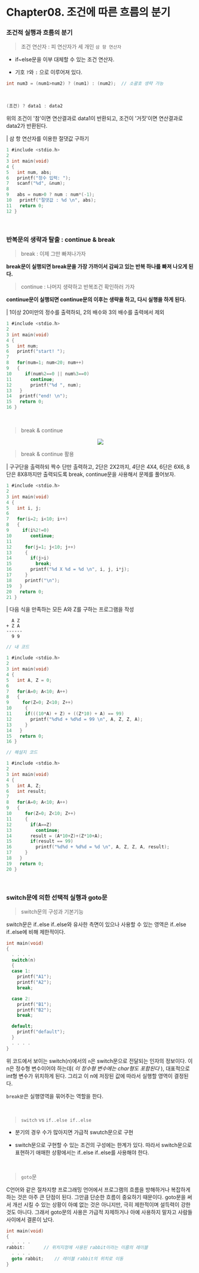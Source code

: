 # Chapter08. 조건에 따른 흐름의 분기

### 조건적 실행과 흐름의 분기

> 조건 연산자 : 피 연산자가 세 개인 `삼 항 연산자`

- if~else문을 이부 대체할 수 있는 조건 연산자.

- 기호 `?`와 `:` 으로 이루어져 있다.

```c
int num3 = (num1>num2) ? (num1) : (num2);  // 소괄호 생략 가능
```

<br>

```c
(조건) ? data1 : data2
```
위의 조건이 '참'이면 연산결과로 data1이 반환되고, 조건이 '거짓'이면 연산결과로 data2가 반환된다.

| 삼 항 연산자를 이용한 절댓값 구하기

```c
1 #include <stdio.h>
2
3 int main(void)
4 {
5   int num, abs;
6   printf("정수 입력: ");
7   scanf("%d", &num);
8
9   abs = num>0 ? num : num*(-1);
10   printf("절댓값 : %d \n", abs);
11   return 0;
12 }
```

<br>

### 반복문의 생략과 탈출 : continue & break

> break : 이제 그만 빠져나가자

**break문이 실행되면 break문을 가장 가까이서 감싸고 있는 반복 하나를 빠져 나오게 된다.**

> continue : 나머지 생략하고 반복조건 확인하러 가자

**continue문이 실행되면 continue문의 이후는 생략을 하고, 다시 실행을 하게 된다.**

| 1이상 20미만의 정수를 출력하되, 2의 배수와 3의 배수를 출력에서 제외

```c
1 #include <stdio.h>
2
3 int main(void)
4 {
5   int num;
6   printf("start! ");
7
8   for(num=1; num<20; num++)
9   {
10     if(num%2==0 || num%3==0)
11       continue;
12       printf("%d ", num);
13   }
14   printf("end! \n");
15   return 0;
16 }
```

<br>

> break & continue

<p align='center'>
<img src='https://user-images.githubusercontent.com/39554623/53800150-689c9700-3f7f-11e9-844c-952e471a17b9.png'>
</p>

> break & continue 활용

| 구구단을 출력하되 짝수 단만 출력하고, 2단은 2X2까지, 4단은 4X4, 6단은 6X6, 8단은 8X8까지만 출력되도록 break, continue문을 사용해서 문제를 풀어보자.

```c
1 #include <stdio.h>
2
3 int main(void)
4 {
5   int i, j;
6
7   for(i=2; i<10; i++)
8   {
9     if(i%2!=0)
10       continue;
11
12     for(j=1; j<10; j++)
13     {
14       if(j>i)
15         break;
16       printf("%d X %d = %d \n", i, j, i*j);
17     }
18     printf("\n");
19   }
20   return 0;
21 }
```

| 다음 식을 만족하는 모든 A와 Z를 구하는 프로그램을 작성

```
  A Z
+ Z A
------
  9 9
```

```c
// 내 코드

1 #include <stdio.h>
2
3 int main(void)
4 {
5   int A, Z = 0;
6
7   for(A=0; A<10; A++)
8   {
9     for(Z=0; Z<10; Z++)
10     {
11     if(((10*A) + Z) + ((Z*10) + A) == 99)
12       printf("%d%d + %d%d = 99 \n", A, Z, Z, A);
13     }
14   }
15   return 0;
16 }
```

```c
// 해설지 코드

1 #include <stdio.h>
2
3 int main(void)
4 {
5   int A, Z;
6   int result;
7
8   for(A=0; A<10; A++)
9   {
10     for(Z=0; Z<10; Z++)
11     {
12       if(A==Z)
13         continue;
14       result = (A*10+Z)+(Z*10+A);
15       if(result == 99)
16         printf("%d%d + %d%d = %d \n", A, Z, Z, A, result);
17     }
18   }
19   return 0;
20 }
```

<br>

### switch문에 의한 선택적 실행과 goto문

> switch문의 구성과 기본기능

switch문은 if..else if..else와 유사한 측면이 있으나 사용할 수 있는 영역은 if..else if..else에 비해 제한적이다.

```c
int main(void)
{
  . . . .
  switch(n)
  {
  case 1:
    printf("A1");
    printf("A2");
    break;

  case 2:
    printf("B1");
    printf("B2");
    break;

  default;
    printf("default");
  }
  . . . .
}
```

위 코드에서 보이는 switch(n)에서의 `n`은 switch문으로 전달되는 인자의 정보이다. 이 n은 정수형 변수이어야 하는데( *이 정수형 변수에는 char형도 포함된다* ), 대표적으로 int형 변수가 위치하게 된다. 그리고 이 n에 저장된 값에 따라서 실행할 영역이 결정된다.

`break문`은 실행영역을 묶어주는 역할을 한다.

<br>

> `switch` vs `if..else if..else`

- 분기의 경우 수가 많아지면 가급적 swutch문으로 구현

- switch문으로 구현할 수 있는 조건의 구성에는 한계가 있다. 따라서 switch문으로 표현하기 애매한 상황에서는 if..else if..else를 사용해야 한다.

<br>

> `goto`문

C언어와 같은 절차지향 프로그래밍 언어에서 프로그램의 흐름을 방해하거나 복잡하게 하는 것은 아주 큰 단점이 된다. 그만큼 단순한 흐름이 중요하기 때문이다. goto문을 써서 개선 시킬 수 있는 상황이 아예 없는 것은 아니지만, 극히 제한적이며 설득력이 강한 것도 아니다. 그래서 goto문의 사용은 가급적 자제하거나 아예 사용하지 말자고 사람들 사이에서 결론이 났다.

```c
int main(void)
{
  . . . .
rabbit:       // 위치지정에 사용된 rabbit이라는 이름의 레이블
  . . . .
  goto rabbit;    // 레이블 rabbit의 위치로 이동
}
```
